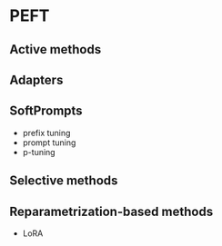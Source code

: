 # PEFT
## Active methods
## Adapters
## SoftPrompts
* prefix tuning
* prompt tuning
* p-tuning
## Selective methods
## Reparametrization-based methods
- LoRA